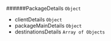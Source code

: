 ######PackageDetails `Object` 
* clientDetails `Object`
* packageMainDetails `Object`
* destinationsDetails `Array of Objects`

